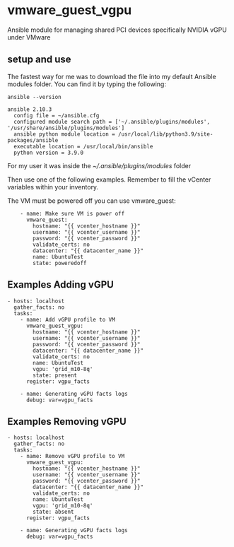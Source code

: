 # vmware_guest_vgpu
Ansible module for managing shared PCI devices specifically NVIDIA vGPU under VMware

## setup and use
The fastest way for me was to download the file into my default Ansible modules folder. You can find it by typing the following:

```
ansible --version

ansible 2.10.3
  config file = ~/ansible.cfg
  configured module search path = ['~/.ansible/plugins/modules', '/usr/share/ansible/plugins/modules']
  ansible python module location = /usr/local/lib/python3.9/site-packages/ansible
  executable location = /usr/local/bin/ansible
  python version = 3.9.0
```
For my user it was inside the *~/.ansible/plugins/modules* folder

Then use one of the following examples. Remember to fill the vCenter variables within your inventory.

The VM must be powered off you can use vmware_guest:
```
    - name: Make sure VM is power off
      vmware_guest:
        hostname: "{{ vcenter_hostname }}"
        username: "{{ vcenter_username }}"
        password: "{{ vcenter_password }}"
        validate_certs: no
        datacenter: "{{ datacenter_name }}"
        name: UbuntuTest
        state: poweredoff
```

## Examples Adding vGPU
```
- hosts: localhost
  gather_facts: no
  tasks:
    - name: Add vGPU profile to VM
      vmware_guest_vgpu:
        hostname: "{{ vcenter_hostname }}"
        username: "{{ vcenter_username }}"
        password: "{{ vcenter_password }}"
        datacenter: "{{ datacenter_name }}"
        validate_certs: no
        name: UbuntuTest
        vgpu: 'grid_m10-8q'
        state: present
      register: vgpu_facts

    - name: Generating vGPU facts logs
      debug: var=vgpu_facts

```

## Examples Removing vGPU
```
- hosts: localhost
  gather_facts: no
  tasks:
    - name: Remove vGPU profile to VM
      vmware_guest_vgpu:
        hostname: "{{ vcenter_hostname }}"
        username: "{{ vcenter_username }}"
        password: "{{ vcenter_password }}"
        datacenter: "{{ datacenter_name }}"
        validate_certs: no
        name: UbuntuTest
        vgpu: 'grid_m10-8q'
        state: absent
      register: vgpu_facts

    - name: Generating vGPU facts logs
      debug: var=vgpu_facts

```
